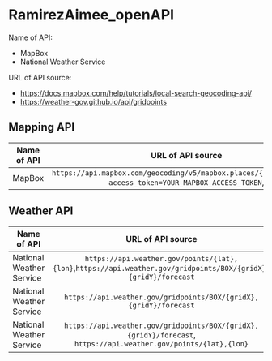 # RamirezAimee_openAPI

Name of API:
- MapBox 
- National Weather Service 


URL of API source:  
- https://docs.mapbox.com/help/tutorials/local-search-geocoding-api/ 
- https://weather-gov.github.io/api/gridpoints


## Mapping API


| Name of API       | URL of API source |  Data |
| ------------- |:-------------:| -------------------:|
| MapBox    |  `https://api.mapbox.com/geocoding/v5/mapbox.places/{address}.json?access_token=YOUR_MAPBOX_ACCESS_TOKEN`, | Numerial |



## Weather API

| Name of API       | URL of API source |  Data |
| ------------- |:-------------:| -------------------:|
| National Weather Service     |  `https://api.weather.gov/points/{lat},{lon}`,`https://api.weather.gov/gridpoints/BOX/{gridX},{gridY}/forecast` | String |
| National Weather Service      |  `https://api.weather.gov/gridpoints/BOX/{gridX},{gridY}/forecast`   |   Images |
| National Weather Service   | `https://api.weather.gov/gridpoints/BOX/{gridX},{gridY}/forecast`, `https://api.weather.gov/points/{lat},{lon}`|    Numerical |
